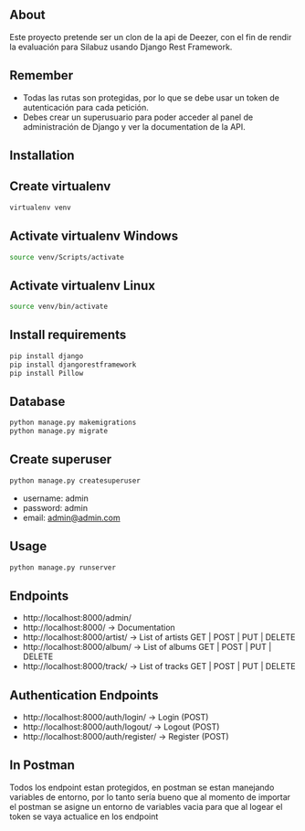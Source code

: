 ## About

Este proyecto pretende ser un clon de la api de Deezer, con el fin de rendir la evaluación para Silabuz usando Django Rest Framework.

## Remember

- Todas las rutas son protegidas, por lo que se debe usar un token de autenticación para cada petición.
- Debes crear un superusuario para poder acceder al panel de administración de Django y ver la documentation de la API.

## Installation

## Create virtualenv

```bash
virtualenv venv
```

## Activate virtualenv Windows

```bash
source venv/Scripts/activate
```

## Activate virtualenv Linux

```bash
source venv/bin/activate
```

## Install requirements

```bash
pip install django
pip install djangorestframework
pip install Pillow
```

## Database

```bash
python manage.py makemigrations
python manage.py migrate
```

## Create superuser

```bash
python manage.py createsuperuser
```

- username: admin
- password: admin
- email: admin@admin.com

## Usage

```bash
python manage.py runserver
```

## Endpoints

- http://localhost:8000/admin/
- http://localhost:8000/ -> Documentation
- http://localhost:8000/artist/ -> List of artists GET | POST | PUT | DELETE
- http://localhost:8000/album/ -> List of albums GET | POST | PUT | DELETE
- http://localhost:8000/track/ -> List of tracks GET | POST | PUT | DELETE

## Authentication Endpoints

- http://localhost:8000/auth/login/ -> Login (POST)
- http://localhost:8000/auth/logout/ -> Logout (POST)
- http://localhost:8000/auth/register/ -> Register (POST)

## In Postman

Todos los endpoint estan protegidos, en postman se estan manejando variables de entorno, por lo tanto sería bueno que al momento de importar el postman se asigne un entorno de variables vacia para que al logear el token se vaya actualice en los endpoint
